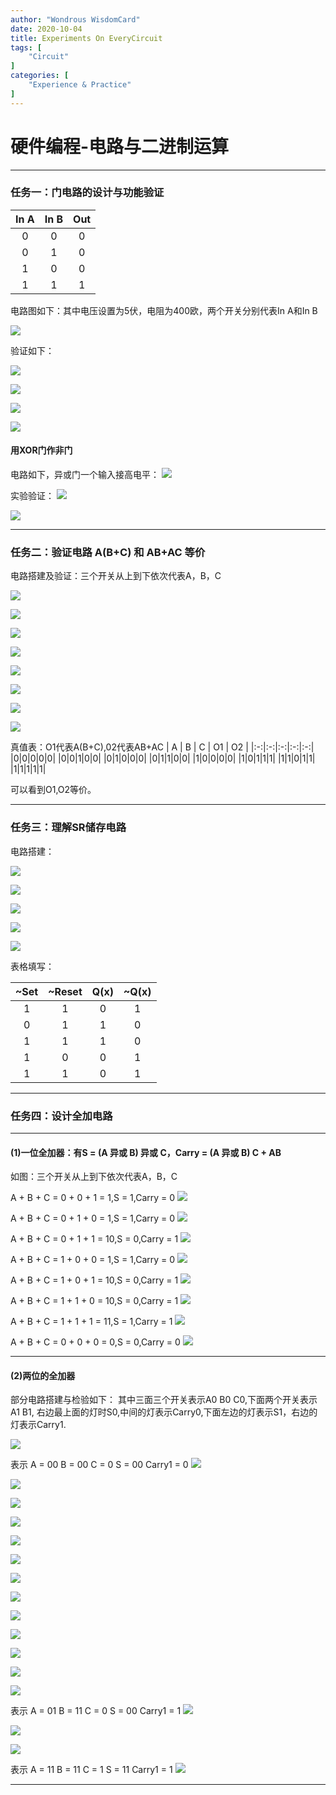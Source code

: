 ```yaml
---
author: "Wondrous WisdomCard"
date: 2020-10-04
title: Experiments On EveryCircuit
tags: [  
    "Circuit"
]
categories: [
    "Experience & Practice"
]
---
```


# 硬件编程-电路与二进制运算

---

### 任务一：门电路的设计与功能验证

| In A | In B | Out |
|:-:|:-:|:-:|
|0|0|0|
|0|1|0|
|1|0|0|
|1|1|1|

电路图如下：其中电压设置为5伏，电阻为400欧，两个开关分别代表In A和In B

![](../../images/blog3/1-1.jpg)

验证如下：

![](../../images/blog3/1-2.jpg)

![](../../images/blog3/1-3.jpg)

![](../../images/blog3/1-4.jpg)

![](../../images/blog3/1-5.jpg)

#### 用XOR门作非门

电路如下，异或门一个输入接高电平：
![](../../images/blog3/1-1-1.jpg)

实验验证：
![](../../images/blog3/1-1-2.jpg)

![](../../images/blog3/1-1-3.jpg)

---

### 任务二：验证电路 A(B+C) 和 AB+AC 等价

电路搭建及验证：三个开关从上到下依次代表A，B，C

![](../../images/blog3/2-1.jpg)

![](../../images/blog3/2-2.jpg)

![](../../images/blog3/2-3.jpg)

![](../../images/blog3/2-4.jpg)

![](../../images/blog3/2-5.jpg)

![](../../images/blog3/2-6.jpg)

![](../../images/blog3/2-7.jpg)

![](../../images/blog3/2-8.jpg)

真值表：O1代表A(B+C),02代表AB+AC
| A | B | C | O1 | O2 |
|:-:|:-:|:-:|:-:|:-:|
|0|0|0|0|0|
|0|0|1|0|0|
|0|1|0|0|0|
|0|1|1|0|0|
|1|0|0|0|0|
|1|0|1|1|1|
|1|1|0|1|1|
|1|1|1|1|1|

可以看到O1,O2等价。

---

### 任务三：理解SR储存电路

电路搭建：

![](../../images/blog3/3-1.jpg)

![](../../images/blog3/3-2.jpg)

![](../../images/blog3/3-3.jpg)

![](../../images/blog3/3-4.jpg)

![](../../images/blog3/3-5.jpg)

表格填写：

| ~Set | ~Reset | Q(x) | ~Q(x) |
|:-:|:-:|:-:|:-:|
|1|1|0|1|
|0|1|1|0|
|1|1|1|0| 
|1|0|0|1|
|1|1|0|1|

---

### 任务四：设计全加电路

---

#### (1)一位全加器：有S = (A 异或 B) 异或 C，Carry = (A 异或 B) C + AB

如图：三个开关从上到下依次代表A，B，C

A + B + C = 0 + 0 + 1 = 1,S = 1,Carry = 0
![](../../images/blog3/4-1.jpg)

A + B + C = 0 + 1 + 0 = 1,S = 1,Carry = 0
![](../../images/blog3/4-2.jpg)

A + B + C = 0 + 1 + 1 = 10,S = 0,Carry = 1
![](../../images/blog3/4-3.jpg)

A + B + C = 1 + 0 + 0 = 1,S = 1,Carry = 0
![](../../images/blog3/4-4.jpg)

A + B + C = 1 + 0 + 1 = 10,S = 0,Carry = 1
![](../../images/blog3/4-5.jpg)

A + B + C = 1 + 1 + 0 = 10,S = 0,Carry = 1
![](../../images/blog3/4-6.jpg)

A + B + C = 1 + 1 + 1 = 11,S = 1,Carry = 1
![](../../images/blog3/4-7.jpg)

A + B + C = 0 + 0 + 0 = 0,S = 0,Carry = 0
![](../../images/blog3/4-8.jpg)

---

#### (2)两位的全加器

部分电路搭建与检验如下：
其中三面三个开关表示A0 B0 C0,下面两个开关表示A1 B1,
右边最上面的灯时S0,中间的灯表示Carry0,下面左边的灯表示S1，右边的灯表示Carry1.

![](../../images/blog3/5-1.jpg)

表示 A = 00 B = 00 C = 0 S = 00 Carry1 = 0
![](../../images/blog3/5-2.jpg)

![](../../images/blog3/5-3.jpg)

![](../../images/blog3/5-4.jpg)

![](../../images/blog3/5-5.jpg)

![](../../images/blog3/5-6.jpg)

![](../../images/blog3/5-7.jpg)

![](../../images/blog3/5-8.jpg)

![](../../images/blog3/5-9.jpg)

![](../../images/blog3/5-10.jpg)

![](../../images/blog3/5-11.jpg)

![](../../images/blog3/5-12.jpg)

![](../../images/blog3/5-13.jpg)

![](../../images/blog3/5-14.jpg)

表示 A = 01 B = 11 C = 0 S = 00 Carry1 = 1
![](../../images/blog3/5-15.jpg)

![](../../images/blog3/5-16.jpg)

![](../../images/blog3/5-17.jpg)

表示 A = 11 B = 11 C = 1 S = 11 Carry1 = 1
![](../../images/blog3/5-18.jpg)

---